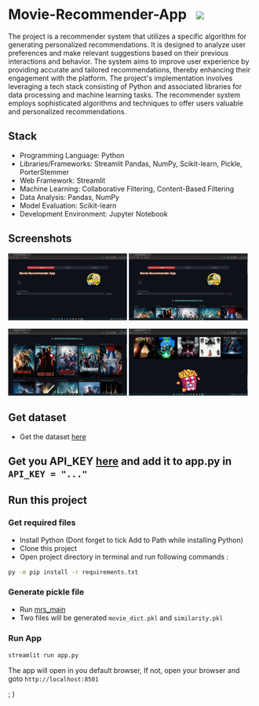 # Movie-Recommender-App &nbsp;&nbsp;[![](https://img.shields.io/badge/framework-Streamklit-red)](https://docs.streamlit.io/) 

The project is a recommender system that utilizes a specific algorithm for generating personalized recommendations. It is designed to analyze user preferences and make relevant suggestions based on their previous interactions and behavior. The system aims to improve user experience by providing accurate and tailored recommendations, thereby enhancing their engagement with the platform. The project's implementation involves leveraging a tech stack consisting of Python and associated libraries for data processing and machine learning tasks. The recommender system employs sophisticated algorithms and techniques to offer users valuable and personalized recommendations.

## Stack
- Programming Language: Python
- Libraries/Frameworks: Streamlit Pandas, NumPy, Scikit-learn, Pickle, PorterStemmer
- Web Framework: Streamlit
- Machine Learning: Collaborative Filtering, Content-Based Filtering
- Data Analysis: Pandas, NumPy
- Model Evaluation: Scikit-learn
- Development Environment: Jupyter Notebook

## Screenshots
<p float="left">
  <img src="screenshots/ss1.png" style="width: 48%;" />  <img src="screenshots/ss2.png" style="width: 48%;" />
</p>
<p float="left">
  <img src="screenshots/ss3.png" style="width: 48%;" />  <img src="screenshots/ss4.png" style="width: 48%;" />
</p>



## Get dataset
- Get the dataset [here](https://www.kaggle.com/datasets/tmdb/tmdb-movie-metadata)

## Get you API_KEY [here](https://developer.themoviedb.org/docs/getting-started) and add it to app.py in `API_KEY = "..."`

## Run this project

### Get required files
- Install Python (Dont forget to tick Add to Path while installing Python)
- Clone this project
- Open project directory in terminal and run following commands :
```sh
py -m pip install -r requirements.txt
```

### Generate pickle file
- Run [mrs_main](mrs_main.ipynb)
- Two files will be generated `movie_dict.pkl` and `similarity.pkl`

### Run App
```sh
streamlit run app.py
```

The app will open in you default browser, If not, open your browser and goto `http://localhost:8501`

; )
